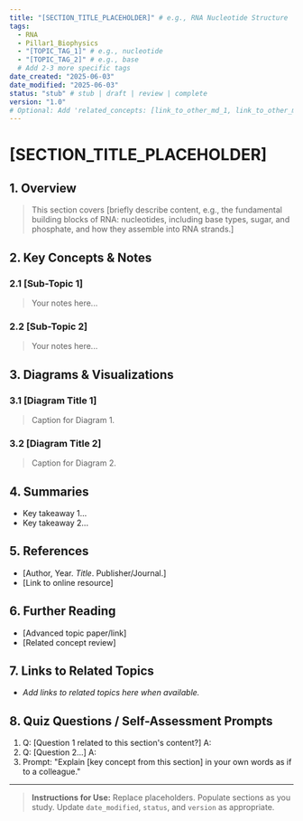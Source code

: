 ```yaml
---
title: "[SECTION_TITLE_PLACEHOLDER]" # e.g., RNA Nucleotide Structure
tags:
  - RNA
  - Pillar1_Biophysics
  - "[TOPIC_TAG_1]" # e.g., nucleotide
  - "[TOPIC_TAG_2]" # e.g., base
  # Add 2-3 more specific tags
date_created: "2025-06-03"
date_modified: "2025-06-03"
status: "stub" # stub | draft | review | complete
version: "1.0"
# Optional: Add 'related_concepts: [link_to_other_md_1, link_to_other_md_2]'
---
```


# [SECTION_TITLE_PLACEHOLDER]

## 1. Overview
<!-- Brief introduction to the main concepts covered in this section. What are the key learning objectives here? -->
> This section covers [briefly describe content, e.g., the fundamental building blocks of RNA: nucleotides, including base types, sugar, and phosphate, and how they assemble into RNA strands.]

## 2. Key Concepts & Notes
<!-- Detailed notes, explanations, definitions, and elaborations on the topic. Use subheadings (H3, H4) as needed. -->

### 2.1 [Sub-Topic 1]
> Your notes here...

### 2.2 [Sub-Topic 2]
> Your notes here...

<!-- Add more sub-topics as necessary -->

## 3. Diagrams & Visualizations
<!-- Embed or link to relevant diagrams, figures, or visualizations. Provide captions. -->

### 3.1 [Diagram Title 1]
<!-- Placeholder for Diagram 1: e.g., ![Generic RNA Nucleotide](./images/rna_nucleotide_generic.png) -->
> Caption for Diagram 1.

### 3.2 [Diagram Title 2]
<!-- Placeholder for Diagram 2 -->
> Caption for Diagram 2.

## 4. Summaries
<!-- Concise summaries of the most critical information from this section. Could be bullet points or short paragraphs. -->

-   Key takeaway 1...
-   Key takeaway 2...

## 5. References
<!-- List primary textbooks, papers, or authoritative sources used for the content in this section. -->

-   [Author, Year. *Title*. Publisher/Journal.]
-   [Link to online resource]

## 6. Further Reading
<!-- Optional: Suggest additional resources for deeper exploration. -->

-   [Advanced topic paper/link]
-   [Related concept review]

## 7. Links to Related Topics
<!-- Internal links to other relevant sections within the Cultivation knowledge base. -->

-   _Add links to related topics here when available._


## 8. Quiz Questions / Self-Assessment Prompts
<!-- A few targeted questions or prompts to check understanding of this section's content. -->

1.  Q: [Question 1 related to this section's content?]
    A: <!-- Brief answer or pointer to notes -->
2.  Q: [Question 2...]
    A:
3.  Prompt: "Explain [key concept from this section] in your own words as if to a colleague."

---
> **Instructions for Use:** Replace placeholders. Populate sections as you study. Update `date_modified`, `status`, and `version` as appropriate.
